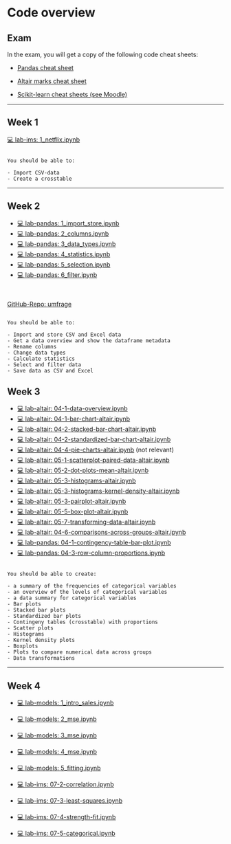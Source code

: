 # Code overview

## Exam

In the exam, you will get a copy of the following code cheat sheets: 

- [Pandas cheat sheet](https://pandas.pydata.org/Pandas_Cheat_Sheet.pdf)

- [Altair marks cheat sheet](../code/altair-marks.md)

- [Scikit-learn cheat sheets (see Moodle)](https://e-learning.hdm-stuttgart.de/moodle/mod/resource/view.php?id=284764&redirect=1)

---

## Week 1

[💻 lab-ims: 1_netflix.ipynb](https://colab.research.google.com/github/kirenz/lab-ims/blob/main/ae/1_netflix.ipynb)


```{note}

You should be able to:

- Import CSV-data
- Create a crosstable

```

---


## Week 2

- [💻 lab-pandas: 1_import_store.ipynb](https://colab.research.google.com/github/kirenz/lab-pandas/blob/main/ae/1_import_store.ipynb)
- [💻 lab-pandas: 2_columns.ipynb](https://colab.research.google.com/github/kirenz/lab-pandas/blob/main/ae/2_columns.ipynb)
- [💻 lab-pandas: 3_data_types.ipynb](https://colab.research.google.com/github/kirenz/lab-pandas/blob/main/ae/3_data_types.ipynb)
- [💻 lab-pandas: 4_statistics.ipynb](https://colab.research.google.com/github/kirenz/lab-pandas/blob/main/ae/4_statistics.ipynb)
- [💻 lab-pandas: 5_selection.ipynb](https://colab.research.google.com/github/kirenz/lab-pandas/blob/main/ae/5_selection.ipynb)
- [💻 lab-pandas: 6_filter.ipynb](https://colab.research.google.com/github/kirenz/lab-pandas/blob/main/ae/6_filter.ipynb)

<br>

[GitHub-Repo: umfrage](https://github.com/kirenz/umfrage)

```{note}

You should be able to:

- Import and store CSV and Excel data
- Get a data overview and show the dataframe metadata
- Rename columns
- Change data types
- Calculate statistics
- Select and filter data
- Save data as CSV and Excel

```


## Week 3

- [💻 lab-altair: 04-1-data-overview.ipynb](https://colab.research.google.com/github/kirenz/lab-altair/blob/main/ae/04-1-data-overview.ipynb)
- [💻 lab-altair: 04-1-bar-chart-altair.ipynb](https://colab.research.google.com/github/kirenz/lab-altair/blob/main/ae/04-1-bar-chart-altair.ipynb)
- [💻 lab-altair: 04-2-stacked-bar-chart-altair.ipynb](https://colab.research.google.com/github/kirenz/lab-altair/blob/main/ae/04-2-stacked-bar-chart-altair.ipynb)
- [💻 lab-altair: 04-2-standardized-bar-chart-altair.ipynb](https://colab.research.google.com/github/kirenz/lab-altair/blob/main/ae/04-2-standardized-bar-chart-altair.ipynb)
- [💻 lab-altair: 04-4-pie-charts-altair.ipynb](https://colab.research.google.com/github/kirenz/lab-altair/blob/main/ae/04-4-pie-charts-altair.ipynb) (not relevant)
- [💻 lab-altair: 05-1-scatterplot-paired-data-altair.ipynb](https://colab.research.google.com/github/kirenz/lab-altair/blob/main/ae/05-1-scatterplot-paired-data-altair.ipynb)
- [💻 lab-altair: 05-2-dot-plots-mean-altair.ipynb](https://colab.research.google.com/github/kirenz/lab-altair/blob/main/ae/05-2-dot-plots-mean-altair.ipynb)
- [💻 lab-altair: 05-3-histograms-altair.ipynb](https://colab.research.google.com/github/kirenz/lab-altair/blob/main/ae/05-3-histograms-altair.ipynb)
- [💻 lab-altair: 05-3-histograms-kernel-density-altair.ipynb](https://colab.research.google.com/github/kirenz/lab-altair/blob/main/ae/05-3-histograms-kernel-density-altair.ipynb)
- [💻 lab-altair: 05-3-pairplot-altair.ipynb](https://colab.research.google.com/github/kirenz/lab-altair/blob/main/ae/05-3-pairplot-altair.ipynb)
- [💻 lab-altair: 05-5-box-plot-altair.ipynb](https://colab.research.google.com/github/kirenz/lab-altair/blob/main/ae/05-5-box-plot-altair.ipynb)
- [💻 lab-altair: 05-7-transforming-data-altair.ipynb](https://colab.research.google.com/github/kirenz/lab-altair/blob/main/ae/05-7-transforming-data-altair.ipynb)
- [💻 lab-altair: 04-6-comparisons-across-groups-altair.ipynb](https://colab.research.google.com/github/kirenz/lab-altair/blob/main/ae/04-6-comparisons-across-groups-altair.ipynb)
- [💻 lab-pandas: 04-1-contingency-table-bar-plot.ipynb](https://colab.research.google.com/github/kirenz/lab-pandas/blob/main/crosstable/04-1-contingency-table-bar-plot.ipynb)
- [💻 lab-pandas: 04-3-row-column-proportions.ipynb](https://colab.research.google.com/github/kirenz/lab-pandas/blob/main/crosstable/04-3-row-column-proportions.ipynb)


```{note}

You should be able to create:

- a summary of the frequencies of categorical variables 
- an overview of the levels of categorical variables
- a data summary for categorical variables
- Bar plots 
- Stacked bar plots
- Standardized bar plots 
- Contingeny tables (crosstable) with proportions
- Scatter plots
- Histograms
- Kernel density plots
- Boxplots
- Plots to compare numerical data across groups
- Data transformations
```



---

## Week 4


- [💻 lab-models: 1_intro_sales.ipynb](https://colab.research.google.com/github/kirenz/lab-models/blob/main/ae/1_intro_sales.ipynb)
- [💻 lab-models: 2_mse.ipynb](https://colab.research.google.com/github/kirenz/lab-models/blob/main/ae/2_mse.ipynb)
- [💻 lab-models: 3_mse.ipynb](https://colab.research.google.com/github/kirenz/lab-models/blob/main/ae/3_mse.ipynb)
- [💻 lab-models: 4_mse.ipynb](https://colab.research.google.com/github/kirenz/lab-models/blob/main/ae/4_mse.ipynb)
- [💻 lab-models: 5_fitting.ipynb](https://colab.research.google.com/github/kirenz/lab-models/blob/main/ae/5_fitting.ipynb)

- [💻 lab-ims: 07-2-correlation.ipynb](https://colab.research.google.com/github/kirenz/lab-ims/blob/main/ims/07-2-correlation.ipynb)
- [💻 lab-ims: 07-3-least-squares.ipynb](https://colab.research.google.com/github/kirenz/lab-ims/blob/main/ims/07-3-least-squares.ipynb)
- [💻 lab-ims: 07-4-strength-fit.ipynb](https://colab.research.google.com/github/kirenz/lab-ims/blob/main/ims/07-4-strength-fit.ipynb)
- [💻 lab-ims: 07-5-categorical.ipynb](https://colab.research.google.com/github/kirenz/lab-ims/blob/main/ims/07-5-categorical.ipynb)



<!--

---

## Week 5

- [28. Introduction to models](../code/28-ds-happy-scikit.ipynb)

---

Numbers 29 to 32 are application exercises:


- Models 1: Sales and ads (Nr. 29): [💻](../ae/models_1/07a-intro-sales-g.ipynb)
- Models 2: Mean squared error 1 (Nr. 30): [💻](../ae/models_2/07b-1-mse-g.ipynb)
- Models 3: Mean squared error 2 (Nr. 31): [💻](../ae/models_3/07b-2-mse-g.ipynb)
- Models 4: Mean squared error 3 (Nr. 32): [💻](../ae/models_4/07b-3-mse-g.ipynb)

---


- [33. Fitting a model](../code/33-fitting.ipynb)

---



```{note}
You should be able to use scikit-learn to:

- Fit a model
- Make predictions
- Evaluate your model (with MSE and RMSE)

```

---

## Week 6

Market research

- [35. Data splitting](../code/35-ds-happy-scikit-splitting.ipynb)

Statistics

- [36. Correlation](../code/36-correlation.ipynb)
- [37. Least squares regression](../code/37-least-squares.ipynb)
- [38. R squared](../code/38-strength-fit.ipynb)
- [39. Categorical predictors with two levels](../code/39-categorical.ipynb)


```{note}
You should be able to use scikit-learn to:

- Obtain correlations
- Use a categorical predictor in your model
- Fit a model using data splitting
- Evaluate your model with R squared 

```

---

## Week 7


- [43. Multiple predictors regression 1](../code/44-1-multiple.ipynb)
- [44. Multiple predictors regression 2](../code/45-2-multiple.ipynb)
- [45. Multiple predictors regression 3](../code/46-3-multiple.ipynb)

```{note}
You should be able to use scikit-learn to:

- create a model with multiple predictors

```

---


## Week 8

- [48. Randomization experiments](../code/48-discrimination.ipynb) (not relevant for exam: you don't need to memorize the code. See week 9)

- [49. Probability of an event](../code/49-logistic.ipynb)

- [50. Multiple predictors classification](../code/50-logistic.ipynb)


```{note}
You should be able to use scikit-learn to:

- create a train and test set
- create a logistic regression model with cross-fold-validation
- investigate your models performance 

```

---

## Week 9

- [54. Hypothesis tesing opportunity cost ](../code/54-opportunity.ipynb)

- [56. Bootsrapping medical case](../code/56-medical-case.ipynb)

```{note}
You should be able to 

- change the variables to make calculations
- use the code to make all necessary calculations

You don't need to memorize the code (it would be provided in the exam). However, you would need to adapt some of the variables (like `n` or `p` in the bootsrapping example).

```

## Week 10

- [59. Mathematical introduction (exercise)](../code/59-mathematical-c.ipynb)
- [59. Mathematical introduction (solution)](../code/59-mathematical.ipynb)



```{note}
You should be able to 

- change the variables to make calculations
- use the code to make all necessary calculations

You don't need to memorize the code (it would be provided in the exam). However, you would need to adapt some of the variables.

```

---

-->